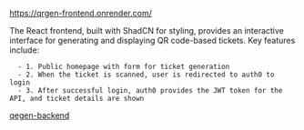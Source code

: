 https://qrgen-frontend.onrender.com/

The React frontend, built with ShadCN for styling, provides an interactive interface for generating and displaying QR code-based tickets. 
Key features include:

      - 1. Public homepage with form for ticket generation
      - 2. When the ticket is scanned, user is redirected to auth0 to login
      - 3. After successful login, auth0 provides the JWT token for the API, and ticket details are shown
[qegen-backend](https://github.com/IvorLipic/qrgen-backend)
